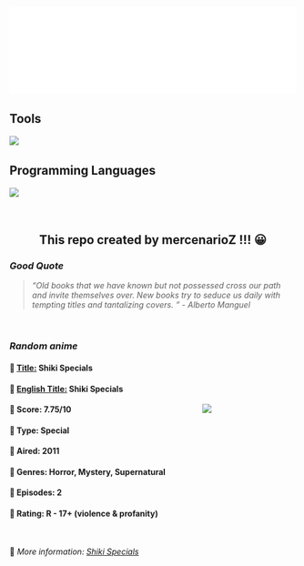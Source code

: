 
<img src="svg/nai.svg" />

<p>
  <h2>Tools</h2>
  <a href="https://skillicons.dev">
    <img src="https://skillicons.dev/icons?i=git,bash,vim,ubuntu,tensorflow,pytorch,docker,raspberrypi" />
  </a>

  <br />

  <h2>Programming Languages</h2>

  <a href="https://skillicons.dev">
    <img src="https://skillicons.dev/icons?i=python,c,cpp" />
  </a>
</p>

<br />

<h2 align="center">This repo created by mercenarioZ !!! 😀</h2>
<h3><i>Good Quote</i></h3>

<blockquote>
<i>
“Old books that we have known but not possessed cross our path and invite themselves over. New books try to seduce us daily with tempting titles and tantalizing covers. ” - Alberto Manguel
</i>
</blockquote>

<br />

<h3><i>Random anime</i></h3>

<h4>
  <strong>🥭 <u>Title:</u></strong> Shiki Specials
</h4>

<h4>🌿 <u>English Title:</u> Shiki Specials</h4>

<img align="right" width="165" src=https://cdn.myanimelist.net/images/anime/1041/133313.jpg />

<h4>🌱 Score: 7.75/10</h4>

<h4>🌲 Type: Special</h4>

<h4>🌴 Aired: 2011</h4>

<h4>🌵 Genres: Horror, Mystery, Supernatural</h4>

<h4>🥑 Episodes: 2</h4>

<h4>🍏 Rating: R - 17+ (violence & profanity)</h4>

<br />

🍂 *More information: [Shiki Specials](https://myanimelist.net/anime/10083/Shiki_Specials)*
    
